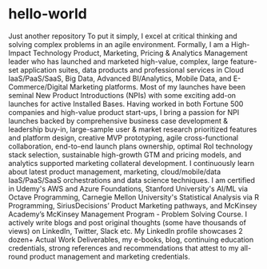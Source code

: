 # hello-world
Just another repository
To put it simply, I excel at critical thinking and solving complex problems in an agile environment. Formally, I am a High-Impact Technology Product, Marketing, Pricing & Analytics Management leader who has launched and marketed high-value, complex, large feature-set application suites, data products and professional services in Cloud IaaS/PaaS/SaaS, Big Data, Advanced BI/Analytics, Mobile Data, and E-Commerce/Digital Marketing platforms. Most of my launches have been seminal New Product Introductions (NPIs) with some exciting add-on launches for active Installed Bases.
Having worked in both Fortune 500 companies and high-value product start-ups, I bring a passion for NPI launches backed by comprehensive business case development & leadership buy-in, large-sample user & market research prioritized features and platform design, creative MVP prototyping, agile cross-functional collaboration, end-to-end launch plans ownership, optimal RoI technology stack selection, sustainable high-growth GTM and pricing models, and analytics supported marketing collateral development.
I continuously learn about latest product management, marketing, cloud/mobile/data IaaS/PaaS/SaaS orchestrations and data science techniques. I am certified in Udemy's AWS and Azure Foundations, Stanford University's AI/ML via Octave Programming, Carnegie Mellon University's Statistical Analysis via R Programming, SiriusDecisions’ Product Marketing pathways, and McKinsey Academy’s McKinsey Management Program - Problem Solving Course.
I actively write blogs and post original thoughts (some have thousands of views) on LinkedIn, Twitter, Slack etc. My LinkedIn profile showcases 2 dozen+ Actual Work Deliverables, my e-books, blog, continuing education credentials, strong references and recommendations that attest to my all-round product management and marketing credentials.
